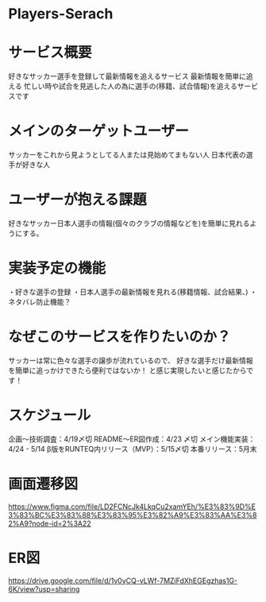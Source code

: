 # Players-Serach
# サービス概要
好きなサッカー選手を登録して最新情報を追えるサービス
最新情報を簡単に追える
忙しい時や試合を見逃した人の為に選手の(移籍、試合情報)を追えるサービスです

# メインのターゲットユーザー
サッカーをこれから見ようとしてる人または見始めてまもない人
日本代表の選手が好きな人

# ユーザーが抱える課題
好きなサッカー日本人選手の情報(個々のクラブの情報などを)を簡単に見れるようにする。

# 実装予定の機能
・好きな選手の登録
・日本人選手の最新情報を見れる(移籍情報、試合結果、)
・ネタバレ防止機能？

# なぜこのサービスを作りたいのか？
サッカーは常に色々な選手の譲歩が流れているので、
好きな選手だけ最新情報を簡単に追っかけできたら便利ではないか！
と感じ実現したいと感じたからです！

# スケジュール
企画〜技術調査：4/19〆切
README〜ER図作成：4/23 〆切
メイン機能実装：4/24 - 5/14
β版をRUNTEQ内リリース（MVP）：5/15〆切
本番リリース：5月末

# 画面遷移図
https://www.figma.com/file/LD2FCNcJk4LkqCu2xamYEh/%E3%83%9D%E3%83%BC%E3%83%88%E3%83%95%E3%82%A9%E3%83%AA%E3%82%A9?node-id=2%3A22

# ER図
https://drive.google.com/file/d/1v0yCQ-vLWf-7MZiFdXhEGEgzhas1G-6K/view?usp=sharing
